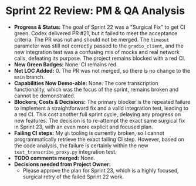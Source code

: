 # Sprint 22 Review: PM & QA Analysis

*   **Progress & Status:** The goal of Sprint 22 was a "Surgical Fix" to get CI green. Codex delivered PR #21, but it failed to meet the acceptance criteria. The PR was not and should not be merged. The `timeout` parameter was still not correctly passed to the `gradio_client`, and the new integration test was a confusing mix of mocks and real network calls, defeating its purpose. The project remains blocked with a red CI.
*   **New Green Badges:** None. CI remains red.
*   **Net LOC Added:** 0. The PR was not merged, so there is no change to the `main` branch.
*   **Capabilities Now Demo-able:** None. The core transcription functionality, which was the focus of the sprint, remains broken and cannot be demonstrated.
*   **Blockers, Costs & Decisions:** The primary blocker is the repeated failure to implement a straightforward fix and a valid integration test, leading to a red CI. This cost another full sprint cycle, delaying any progress on new features. The decision is to re-attempt the exact same surgical fix in Sprint 23, with an even more explicit and focused plan.
*   **Failing CI steps:** My `gh` tooling is currently broken, so I cannot programmatically retrieve the exact failing CI step. However, based on the code analysis, the failure is certainly within the new `test_transcribe_proxy.py` integration test.
*   **TODO comments merged:** None.
*   **Decisions needed from Project Owner:**
    *   Please approve the plan for Sprint 23, which is a highly focused, surgical retry of the failed Sprint 22 work. 